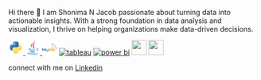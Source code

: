 Hi there 👋 
I am Shonima N Jacob passionate about turning data into actionable insights. With a strong foundation in data analysis and visualization, I thrive on helping organizations make data-driven decisions.


 <a href="https://www.python.org" target="_blank" rel="noreferrer"> <img src="https://raw.githubusercontent.com/devicons/devicon/master/icons/python/python-original.svg" alt="python" width="30" height="30"/> </a> <a href="https://www.java.com" target="_blank" rel="noreferrer"> <img src="https://raw.githubusercontent.com/devicons/devicon/master/icons/java/java-original.svg" alt="java" width="30" height="30"/> </a><a href="https://www.mysql.com/" target="_blank" rel="noreferrer"> <img src="https://raw.githubusercontent.com/devicons/devicon/master/icons/mysql/mysql-original-wordmark.svg" alt="mysql" width="30" height="30"/></a>
<a href="https://www.tableau.com/search#q=guiding%20sentenses&t=support&f:support-version=[All]"><img src="https://github.com/simple-icons/simple-icons/blob/develop/icons/tableau.svg" alt="tableau" width="30" height="30" colour="blue"></a>
 <a href="https://www.microsoft.com/en-us/power-platform/products/power-bi"><img src="https://github.com/user-attachments/assets/fbca71c2-6550-409c-a1e4-489054eb3019" target="_blank" alt="power bi" width="30" height="30"></a>
 <a href="https://www.microsoft.com/en/microsoft-365/excel?market=af"><img src="https://github.com/user-attachments/assets/a52abd60-743b-4d09-93de-0ba2dc223b77" width="30" height="30"></a>
<a href ="https://www.credly.com/badges/b7ef5fbe-f9e5-46cf-8e6b-08ef70c7cf13/public_url"><img src="https://github.com/user-attachments/assets/f60744ef-6645-43dd-9f48-40231c372b76" width="30" height="30"></a>








connect with me on <a href="https://www.linkedin.com/in/shonima-jacob/">Linkedin</a>

</p><p align="left">



